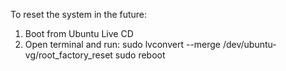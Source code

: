 To reset the system in the future:
1. Boot from Ubuntu Live CD
2. Open terminal and run:
   sudo lvconvert --merge /dev/ubuntu-vg/root_factory_reset
   sudo reboot
